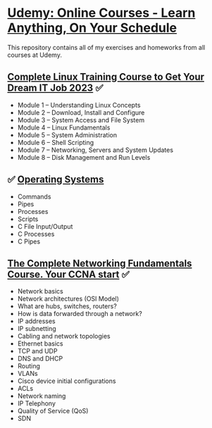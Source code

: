 # [Udemy: Online Courses - Learn Anything, On Your Schedule](https://www.udemy.com/)
This repository contains all of my exercises and homeworks from all courses at Udemy.

## [Complete Linux Training Course to Get Your Dream IT Job 2023](https://www.udemy.com/course/complete-linux-training-course-to-get-your-dream-it-job/) :white_check_mark:
- Module 1 – Understanding Linux Concepts
- Module 2 – Download, Install and Configure   
- Module 3 – System Access and File System   
- Module 4 – Linux Fundamentals   
- Module 5 – System Administration  
- Module 6 – Shell Scripting 
- Module 7 – Networking, Servers and System Updates  
- Module 8 – Disk Management and Run Levels 

## :white_check_mark: [Operating Systems](https://github.com/avelin/fmi-os)
- Commands
- Pipes
- Processes
- Scripts
- C File Input/Output
- C Processes
- C Pipes

## [The Complete Networking Fundamentals Course. Your CCNA start](https://www.udemy.com/course/complete-networking-fundamentals-course-ccna-start/) :white_check_mark: 
- Network basics
- Network architectures (OSI Model)
- What are hubs, switches, routers?
- How is data forwarded through a network?
- IP addresses
- IP subnetting
- Cabling and network topologies
- Ethernet basics
- TCP and UDP
- DNS and DHCP
- Routing
- VLANs
- Cisco device initial configurations
- ACLs
- Network naming
- IP Telephony
- Quality of Service (QoS)
- SDN

<!--
## [Fundamentals of Unix and Linux System Administration](https://www.udemy.com/course/fundamentals-of-unix-and-linux-system-administration/) :white_check_mark: 
- Package management
- Shell Scripting
- Booting and Shutting Down
- User Access Control
- Controlling Processes
- The File System
- Adding New Users
- Storage
- Periodic Processes
- Backups
- Syslog and Log files
- TCP/IP Networking
- Netfilter and IP tables
- DNS: The Domain name system
- The Network File System
- Sharing files with Windows
- Email Services
- Network management and debugging
- Security
- SSH
- Web Hosting
- Performance Analysis

## [Windows Server 2019 Administration](https://www.udemy.com/course/windows-server-2019-administration-h/) :white_check_mark:  
- Deploying Windows Server Desktop Experience
- Deploying Windows Server Core
- Understanding how PowerShell can be used for many administrative tasks
- Managing Active Directory objects, including users, computers, groups, and more
- Learn how Windows Server 2019 and Active Directory integrates with Azure Active Directory (AzureAD)
- Understanding Windows Server Group Policy design considerations, processing and troubleshooting
- Administering Windows Server Group Policy settings and preferences
- Managing DNS on a Windows Server, including management of Active Directory Integrated, Primary, Secondary and Stub zones, Records, Scavenging and more.
- Manage Windows updates using WSUS to ensure clients and servers have the most recent updates
- Implementing and Managing DHCP on Windows Server, topics such as DHCP Failover, DHCP Split-Scope
- Windows Server folder quotas and file screens
- Deploy DFS Namespace and DFS Replication using Windows Server
- Managing Print Servers and deploying printers using Group Policy Preferences
- Use Windows Server Hyper-V to create and manage virtual machines
- Understand Windows Server built-in monitoring tools
- Backup and Restore Windows Server using built-in tools
- Implement Failover Clustering


## [DevOps Beginners to Advanced | Decoding DevOps with Projects](https://www.udemy.com/course/decodingdevops/) :white_check_mark: 

- Module 1 - Linux, Vagrant
  - Basics of Linux
  - Server Management in Linux
  - Vagrant
  - Basics of networking
  - Project
  - Vprofile Project Intro & Setup on VM’s

- Module 2 - Bash Scripting
  - Bash Scripting
  - Basics of scripting
  - Variables, Conditions, Loops etc
  - Automating day to day admin tasks

- Module 3 - AWS Part-1
  - Cloud Computing Intro
  - IAM
  - Ec2 Instances, EBS Volumes, ELB
  - S3
  - Cloudwatch
  - RDS
  - Autoscaling
  - Route53
  - Project
  - AWS Cloud For Project Set Up Lift & Shift
  - Re-Architecting Web App on AWS Cloud [PAAS & SAAS]

- Module 4 - Git, Jenkins
  - Version control system = Git & GitHub
  - Build Tools | Build & Test Java Code = Maven
  - Continuous Integration Intro
  - Jenkins
  - Jenkins as a Build Server
  - Jenkins Jobs | Build , Test, Deploy, Notify
  - Jenkins Master/Slave, Nexus, Sonarqube
  - Jenkins CI Pipeline
  - Jenkins Administration
  - Project
  - Continuous Integration Using Jenkins, Nexus, Sonarqube & Slack

- Module 5 - Python
  - Python Scripting
  - Basics of python programming
  - vars, datatypes, conditions, loops, function, modules etc
  - Pythons for automating OS tasks

- Module 6 - Ansible
  - Ansible Intro
  - Ad Hoc commands
  - Modules
  - YAML into
  - Playbooks
  - vars, conditions, loops,
  - handlers, templates etc etc etc
  - Variables deep dive
  - Roles
  - Ansible for AWS
  - Project
  - Continuous Delivery and Configuration Management [Jenkins plus Ansible]

- Module 7 - AWS Part-2
  - AWS Part 2
  - VPC in depth
  - Log management and custom metrics
  - Project
  - Vprofile on Beanstalk & RDS
  - Code Commit, Code Build & Code Pipeline
  - CI & CD on AWS Cloud for Vprofile Project
  - Beanstalk, RDS, CodePipeline etc

- Module 8 - Docker, Kubernetes
  - Docker Intro
  - Understanding and Implementing Containers
  - Volumes, Network, logs etc
  - Building Images for Vprofile project
  - Docker compose to run vprofile multi containers
  - Kubernetes Intro
  - Kubernetes setup for production Env
  - Kubernetes objects
  - Pods, Services, Controllers, Deployment
  - Replication, Autoscaling, Resource quotas, secret, configmap, namespace.
  - Project
  - Vprofile Project deployment on Kubernetes

- Module 9 - Terraform
  - Terraform for AWS Cloud automation
  - Cloudformation for AWS loud automation
-->
